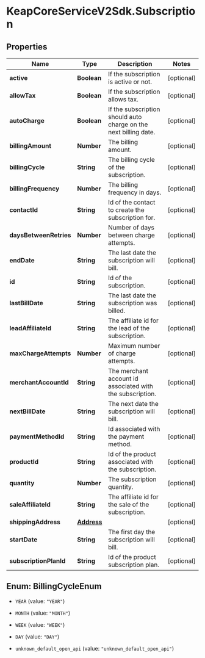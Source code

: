 # KeapCoreServiceV2Sdk.Subscription

## Properties

Name | Type | Description | Notes
------------ | ------------- | ------------- | -------------
**active** | **Boolean** | If the subscription is active or not. | [optional] 
**allowTax** | **Boolean** | If the subscription allows tax. | [optional] 
**autoCharge** | **Boolean** | If the subscription should auto charge on the next billing date. | [optional] 
**billingAmount** | **Number** | The billing amount. | [optional] 
**billingCycle** | **String** | The billing cycle of the subscription. | [optional] 
**billingFrequency** | **Number** | The billing frequency in days. | [optional] 
**contactId** | **String** | Id of the contact to create the subscription for. | [optional] 
**daysBetweenRetries** | **Number** | Number of days between charge attempts. | [optional] 
**endDate** | **String** | The last date the subscription will bill. | [optional] 
**id** | **String** | Id of the subscription. | [optional] 
**lastBillDate** | **String** | The last date the subscription was billed. | [optional] 
**leadAffiliateId** | **String** | The affiliate id for the lead of the subscription. | [optional] 
**maxChargeAttempts** | **Number** | Maximum number of charge attempts. | [optional] 
**merchantAccountId** | **String** | The merchant account id associated with the subscription. | [optional] 
**nextBillDate** | **String** | The next date the subscription will bill. | [optional] 
**paymentMethodId** | **String** | Id associated with the payment method. | [optional] 
**productId** | **String** | Id of the product associated with the subscription. | [optional] 
**quantity** | **Number** | The subscription quantity. | [optional] 
**saleAffiliateId** | **String** | The affiliate id for the sale of the subscription. | [optional] 
**shippingAddress** | [**Address**](Address.md) |  | [optional] 
**startDate** | **String** | The first day the subscription will bill. | [optional] 
**subscriptionPlanId** | **String** | Id of the product subscription plan. | [optional] 



## Enum: BillingCycleEnum


* `YEAR` (value: `"YEAR"`)

* `MONTH` (value: `"MONTH"`)

* `WEEK` (value: `"WEEK"`)

* `DAY` (value: `"DAY"`)

* `unknown_default_open_api` (value: `"unknown_default_open_api"`)





